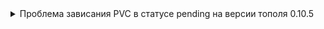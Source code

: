 <details>
<summary>Проблема зависания PVC в статусе pending на версии тополя 0.10.5</summary>

Для того, чтобы ```topolvm``` создавал ```pvc``` нужно сделать:

- либо на каждый ```namespace``` навешивать метку ```kubectl label namespace <your namespace> topolvm.cybozu.com/webhook=ignore``` где будут создаваться ```pvc```
- либо подправить конфигурацию ```webhook``` в ```values.yaml```, указав:

```yaml
 webhook:
  podMutatingWebhook:
    enabled: false
  pvcMutatingWebhook:
    enabled: true
```

</details>